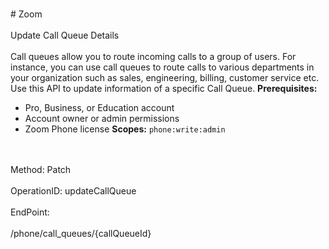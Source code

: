 <br>#     Zoom</br>
<br>Update Call Queue Details</br>
<br>Call queues allow you to route incoming calls to a group of users. For instance, you can use call queues to route calls to various departments in your organization such as sales, engineering, billing, customer service etc. Use this API to update information of a specific Call Queue. 
**Prerequisites:**
* Pro, Business, or Education account
* Account owner or admin permissions
* Zoom Phone license
**Scopes:** `phone:write:admin` 

</br>
<br>Method: Patch</br>
<br>OperationID: updateCallQueue</br>
<br>EndPoint:</br>
<br>/phone/call_queues/{callQueueId}</br>
